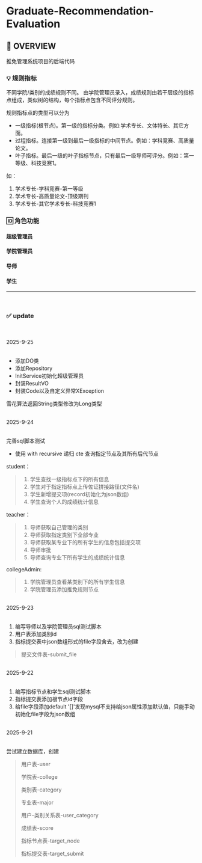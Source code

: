 # Graduate-Recommendation-Evaluation

## 📝 OVERVIEW

 推免管理系统项目的后端代码

### 💡 规则指标

不同学院/类别的成绩规则不同。 
由学院管理员录入，成绩规则由若干层级的指标点组成，类似树的结构，每个指标点包含不同评分规则。

规则指标点的类型可以分为

 - 一级指标(根节点)。第一级的指标分类。例如:学术专长、文体特长、其它方面。
 - 过程指标。连接第一级到最后一级指标的中间节点。例如：学科竞赛、高质量论文。
 - 叶子指标。最后一级的叶子指标节点，只有最后一级导师可评分。例如：第一等级、科技竞赛1。

如：
  1. 学术专长-学科竞赛-第一等级
  2. 学术专长-高质量论文-顶级期刊
  3. 学术专长-其它学术专长-科技竞赛1 

### 🆔 角色功能

#### 超级管理员

#### 学院管理员

#### 导师

#### 学生


<hr/>
<br/>

### ✅ update
<br/>

<br/>
2025-9-25
<br/>
<br/>

+ 添加DO类
+ 添加Repository
+ InitService初始化超级管理员
+ 封装ResultVO
+ 封装Code以及自定义异常XException

雪花算法返回String类型修改为Long类型

<br/>
2025-9-24
<br/>
<br/>

完善sql脚本测试
 + 使用 with recursive 递归 cte 查询指定节点及其所有后代节点

student：
> 1. 学生查找一级指标点下的所有信息
> 2. 学生对于指定指标点上传佐证拼接路径(文件名)
> 3. 学生新增提交项(record初始化为json数组)
> 4. 学生查询个人的成绩统计信息

teacher：
> 1. 导师获取自己管理的类别
> 2. 导师获取指定类别下全部专业
> 3. 导师获取某专业下的所有学生的信息包括提交项
> 4. 导师审批
> 5. 导师查询专业下所有学生的成绩统计信息

collegeAdmin:
> 1. 学院管理员查看某类别下的所有学生信息
> 2. 学院管理员添加推免规则节点

<br/>
2025-9-23
<br/>
<br/>

1. 编写导师以及学院管理员sql测试脚本
2. 用户表添加类别id
3. 指标提交表中json数组形式的file字段舍去，改为创建
 > 提交文件表-submit_file

<br/>
2025-9-22
<br/>
<br/>

1. 编写指标节点和学生sql测试脚本
2. 指标提交表添加根节点id字段
3. 给file字段添加default '[]'发现mysql不支持给json属性添加默认值，只能手动初始化file字段为json数组


<br/>
2025-9-21
<br/>
<br/>

尝试建立数据库，创建
 > 用户表-user
 > 
 > 学院表-college
 > 
 > 类别表-category
 > 
 > 专业表-major
 > 
 > 用户-类别关系表-user_category
 > 
 > 成绩表-score
 > 
 > 指标节点表-target_node
 >
 > 指标提交表-target_submit